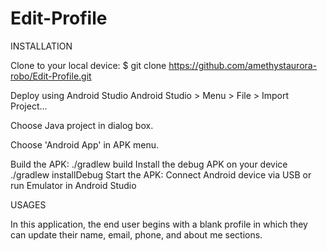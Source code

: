 # Edit-Profile

INSTALLATION

Clone to your local device:
$ git clone https://github.com/amethystaurora-robo/Edit-Profile.git

Deploy using Android Studio
Android Studio > Menu > File > Import Project...

Choose Java project in dialog box. 

Choose 'Android App' in APK menu.

Build the APK: ./gradlew build
Install the debug APK on your device ./gradlew installDebug
Start the APK: 
Connect Android device via USB or run Emulator in Android Studio

USAGES

In this application, the end user begins with a blank profile in which they can update their name, email, phone, and about me sections.

